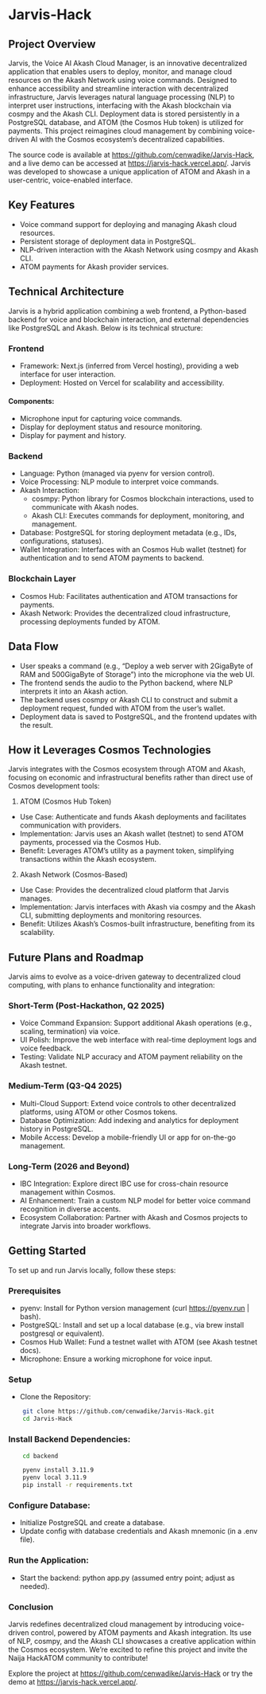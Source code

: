 # Jarvis-Hack
 
## Project Overview

Jarvis, the Voice AI Akash Cloud Manager, is an innovative decentralized application that 
enables users to deploy, monitor, and manage cloud resources on the Akash Network using voice 
commands. Designed to enhance accessibility and streamline interaction with decentralized 
infrastructure, Jarvis leverages natural language processing (NLP) to interpret user instructions, 
interfacing with the Akash blockchain via cosmpy and the Akash CLI. Deployment data is stored 
persistently in a PostgreSQL database, and ATOM (the Cosmos Hub token) is utilized for payments. 
This project reimagines cloud management by combining voice-driven AI with the Cosmos ecosystem’s 
decentralized capabilities.

The source code is available at https://github.com/cenwadike/Jarvis-Hack, and a live demo can be 
accessed at https://jarvis-hack.vercel.app/. Jarvis was developed to showcase a unique application 
of ATOM and Akash in a user-centric, voice-enabled interface.

## Key Features

- Voice command support for deploying and managing Akash cloud resources.
- Persistent storage of deployment data in PostgreSQL.
- NLP-driven interaction with the Akash Network using cosmpy and Akash CLI.
- ATOM payments for Akash provider services.

## Technical Architecture
Jarvis is a hybrid application combining a web frontend, a Python-based backend for voice and 
blockchain interaction, and external dependencies like PostgreSQL and Akash. Below is its technical 
structure:

### Frontend

- Framework: Next.js (inferred from Vercel hosting), providing a web interface for user interaction.
- Deployment: Hosted on Vercel for scalability and accessibility.

#### Components:

- Microphone input for capturing voice commands.
- Display for deployment status and resource monitoring.
- Display for payment and history.

### Backend

- Language: Python (managed via pyenv for version control).
- Voice Processing: NLP module to interpret voice commands.
- Akash Interaction:
    - cosmpy: Python library for Cosmos blockchain interactions, used to communicate with Akash 
        nodes.
    - Akash CLI: Executes commands for deployment, monitoring, and management.
- Database: PostgreSQL for storing deployment metadata (e.g., IDs, configurations, statuses).
- Wallet Integration: Interfaces with an Cosmos Hub wallet (testnet) for authentication and to send 
ATOM payments to backend.

### Blockchain Layer
- Cosmos Hub: Facilitates authentication and ATOM transactions for payments.
- Akash Network: Provides the decentralized cloud infrastructure, processing deployments funded by 
ATOM.

## Data Flow

- User speaks a command (e.g., “Deploy a web server with 2GigaByte of RAM and 500GigaByte of Storage”) 
into the microphone via the web UI.
- The frontend sends the audio to the Python backend, where NLP interprets it into an Akash action.
- The backend uses cosmpy or Akash CLI to construct and submit a deployment request, funded with 
ATOM from the user’s wallet.
- Deployment data is saved to PostgreSQL, and the frontend updates with the result.

## How it Leverages Cosmos Technologies

Jarvis integrates with the Cosmos ecosystem through ATOM and Akash, focusing on economic and 
infrastructural benefits rather than direct use of Cosmos development tools:

1. ATOM (Cosmos Hub Token)
- Use Case: Authenticate and funds Akash deployments and facilitates communication with providers.
- Implementation: Jarvis uses an Akash wallet (testnet) to send ATOM payments, processed via the 
Cosmos Hub.
- Benefit: Leverages ATOM’s utility as a payment token, simplifying transactions within the Akash 
ecosystem.

2. Akash Network (Cosmos-Based)
- Use Case: Provides the decentralized cloud platform that Jarvis manages.
- Implementation: Jarvis interfaces with Akash via cosmpy and the Akash CLI, submitting deployments 
and monitoring resources.
- Benefit: Utilizes Akash’s Cosmos-built infrastructure, benefiting from its scalability.

## Future Plans and Roadmap

Jarvis aims to evolve as a voice-driven gateway to decentralized cloud computing, with plans to enhance 
functionality and integration:

### Short-Term (Post-Hackathon, Q2 2025)

- Voice Command Expansion: Support additional Akash operations (e.g., scaling, termination) via voice.
- UI Polish: Improve the web interface with real-time deployment logs and voice feedback.
- Testing: Validate NLP accuracy and ATOM payment reliability on the Akash testnet.

### Medium-Term (Q3-Q4 2025)

- Multi-Cloud Support: Extend voice controls to other decentralized platforms, using ATOM or other Cosmos 
tokens.
- Database Optimization: Add indexing and analytics for deployment history in PostgreSQL.
- Mobile Access: Develop a mobile-friendly UI or app for on-the-go management.

### Long-Term (2026 and Beyond)

- IBC Integration: Explore direct IBC use for cross-chain resource management within Cosmos.
- AI Enhancement: Train a custom NLP model for better voice command recognition in diverse accents.
- Ecosystem Collaboration: Partner with Akash and Cosmos projects to integrate Jarvis into broader 
workflows.

## Getting Started

To set up and run Jarvis locally, follow these steps:

### Prerequisites

- pyenv: Install for Python version management (curl https://pyenv.run | bash).
- PostgreSQL: Install and set up a local database (e.g., via brew install postgresql or equivalent).
- Cosmos Hub Wallet: Fund a testnet wallet with ATOM (see Akash testnet docs).
- Microphone: Ensure a working microphone for voice input.

### Setup

- Clone the Repository:

```bash
    git clone https://github.com/cenwadike/Jarvis-Hack.git
    cd Jarvis-Hack
```

### Install Backend Dependencies:

```bash
    cd backend
```

```bash
    pyenv install 3.11.9
    pyenv local 3.11.9
    pip install -r requirements.txt
```

### Configure Database:

- Initialize PostgreSQL and create a database.
- Update config with database credentials and Akash mnemonic (in a .env file).

### Run the Application:
- Start the backend: python app.py (assumed entry point; adjust as needed).

### Conclusion

Jarvis redefines decentralized cloud management by introducing voice-driven control, powered by 
ATOM payments and Akash integration. Its use of NLP, cosmpy, and the Akash CLI showcases a 
creative application within the Cosmos ecosystem. We’re excited to refine this project and invite 
the Naija HackATOM community to contribute!

Explore the project at https://github.com/cenwadike/Jarvis-Hack or try the demo at 
https://jarvis-hack.vercel.app/.
